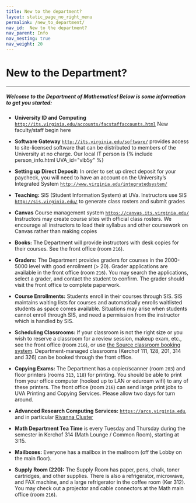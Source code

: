 ```yaml
---
title: New to the department?
layout: static_page_no_right_menu
permalink: /new_to_department/
nav_id:  New to the department?
nav_parent: Info
nav_nesting: true
nav_weight: 20
---
```


# New to the Department?

---

<h5 class="mt-2 mb-4">Welcome to the Department of Mathematics!  Below is some information to get you started:</h5>


- **University ID and Computing** [`http://its.virginia.edu/accounts/facstaffaccounts.html`](http://its.virginia.edu/accounts/facstaffaccounts.html) New faculty/staff begin here

- **Software Gateway** [`http://its.virginia.edu/software/`](http://its.virginia.edu/software//) provides access to site-licensed software that can be distributed to members of the University at no charge.  Our local IT person is {% include person_info.html UVA_id="vlb5y" %}

- **Setting up Direct Deposit:**  In order to set up direct deposit for your paycheck, you will need to have an account on the University’s Integrated System [`http://www.virginia.edu/integratedsystem/`](http://www.virginia.edu/integratedsystem/)    

- **Teaching:** SIS (Student Information System) at UVa.  Instructors use SIS [`http://sis.virginia.edu/`](http://sis.virginia.edu/) to generate class rosters and submit grades

- **Canvas** Course management system [`https://canvas.its.virginia.edu/`](https://canvas.its.virginia.edu/) Instructors may create course sites with official class rosters. We encourage all instructors to load their syllabus and other coursework on Canvas rather than making copies

- **Books:** The Department will provide instructors with desk copies for their courses. See the front office (room `216`).

- **Graders:**  The Department provides graders for courses in the 2000-5000 level with good enrollment (> 20). Grader applications are available in the front office (room `216`). You may search the applications, select a grader, and contact the student to confirm. The grader should visit the front office to complete paperwork.

- **Course Enrollments:**  Students enroll in their courses through SIS. SIS maintains waiting lists for courses and automatically enrolls waitlisted students as space comes available. Situations may arise when students cannot enroll through SIS, and need a permission from the instructor which is handled by SIS.

- **Scheduling Classrooms:** If your classroom is not the right size or you wish to reserve a classroom for a review session, makeup exam, etc., see the front office (room `216`), or use [the Source classroom booking system](https://25live.virginia.edu/). Department-managed classrooms (Kerchof 111, 128, 201, 314 and 326) can be booked through the front office.

- **Copying Exams:** The Department has a copier/scanner (room `203`) and floor printers (rooms `313`, `118`) for printing. You should be able to print from your office computer (hooked up to LAN or eduroam wifi) to any of these printers. The front office (room `216`) can send large print jobs to UVA Printing and Copying Services. Please allow two days for turn around.


<!-- - **UNIX home directory service at `blue.unix.virginia.edu`:**
[`https://admin.people.virginia.edu/cgi-local/ww/menu`](https://admin.people.virginia.edu/cgi-local/ww/menu) -->

- **Advanced Research Computing Services:** [`https://arcs.virginia.edu`](https://arcs.virginia.edu), and in particular [Rivanna Cluster](https://arcs.virginia.edu/rivanna)

- **Math Department Tea Time** is every Tuesday and Thursday during the semester in Kerchof 314 (Math Lounge / Common Room), starting at 3:15.

- **Mailboxes:** Everyone has a mailbox in the mailroom (off the Lobby on the main floor).

- **Supply Room (220):** The Supply Room has paper, pens, chalk, toner cartridges, and other supplies. There is also a refrigerator, microwave, and FAX machine, and a large refrigerator in the coffee room (Ker 312). You may check out a projector and cable connectors at the Math main office (room `216`).
